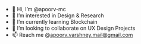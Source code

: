 - 👋 Hi, I’m @apoorv-mc
- 👀 I’m interested in Design & Research
- 🌱 I’m currently learning Blockchain
- 💞️ I’m looking to collaborate on UX Design Projects
- 📫 Reach me @apoorv.varshney.mail@gmail.com

<!---
apoorv-mc/apoorv-mc is a ✨ special ✨ repository because its `README.md` (this file) appears on your GitHub profile.
You can click the Preview link to take a look at your changes.
--->
